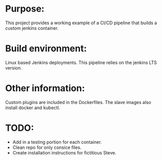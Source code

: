 # Purpose:

This project provides a working example of a CI/CD pipeline that builds a custom jenkins container.

# Build environment: 

Linux based Jenkins deployments. This pipeline relies on the jenkins LTS version. 

# Other information:

Custom plugins are included in the Dockerfiles. The slave images also install docker and kubectl.

# TODO:
- Add in a testing portion for each container.
- Clean repo for only consice files.
- Create installation instructions for fictitious Steve.
